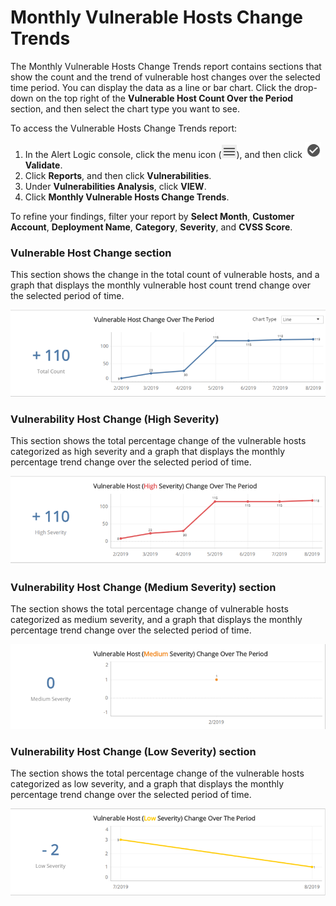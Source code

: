 # Monthly Vulnerable Hosts Change Trends

The Monthly Vulnerable Hosts Change Trends report contains sections that show the count and the trend of vulnerable host changes over the selected time period. You can display the data as a line or bar chart. Click the drop-down on the top right of the **Vulnerable Host Count Over the Period** section, and then select the chart type you want to see.

To access the Vulnerable Hosts Change Trends report:

1. In the Alert Logic console, click the menu icon (![](../../../../Resources/Images/dashboard/menu-icon.png)), and then click ![](../../../../Resources/Images/dashboard/validate-icon.png)**Validate**.
2. Click **Reports**, and then click **Vulnerabilities**.
3. Under **Vulnerabilities Analysis**, click **VIEW**.
4. Click **Monthly Vulnerable Hosts Change Trends**.

To refine your findings, filter your report by  **Select Month**, **Customer Account**, **Deployment Name**, **Category**, **Severity**, and **CVSS Score**.

### Vulnerable Host  Change section

This section shows the change in the total count of vulnerable hosts, and a graph that displays the monthly vulnerable host count trend change over the selected period of time.

![](../../../../Resources/Images/Reports/VulnerabilityHostExplorer/vulnhosts-change-period.png)

### Vulnerability Host Change (High Severity) 

This section shows the total percentage change of the vulnerable hosts categorized as high severity and a graph that displays the monthly percentage trend change over the selected period of time.

![](../../../../Resources/Images/Reports/VulnerabilityHostExplorer/vulnhostchangeHIGH.png)

### Vulnerability Host Change (Medium Severity) section

The section shows the total percentage change of vulnerable hosts categorized as medium severity, and a graph that displays the monthly percentage trend change over the selected period of time.

![](../../../../Resources/Images/Reports/VulnerabilityHostExplorer/vulnhostchangeMEDIUM.png)

### Vulnerability Host Change (Low Severity) section

The section shows the total percentage change of the vulnerable hosts categorized as low severity, and a graph that displays the monthly percentage trend change over the selected period of time.

![](../../../../Resources/Images/Reports/VulnerabilityHostExplorer/vulnhostchangelow.png)
